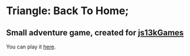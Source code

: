 # Triangle: Back To Home;

## Small adventure game, created for <a href="https://js13kgames.com">js13kGames</a>

You can play it <a href="https://js13kgames.com/entries/triangle-back-to-home">here</a>.
